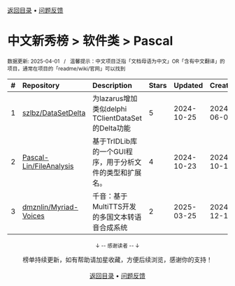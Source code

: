 <a href="https://gitee.com/GrowingGit/GitHub-Chinese-Top-Charts#github中文排行榜">返回目录</a> • <a href="/content/docs/feedback.md">问题反馈</a>

# 中文新秀榜 > 软件类 > Pascal
<sub>数据更新: 2025-04-01&nbsp;&nbsp;&nbsp;/&nbsp;&nbsp;&nbsp;温馨提示：中文项目泛指「文档母语为中文」OR「含有中文翻译」的项目，通常在项目的「readme/wiki/官网」可以找到</sub>

|#|Repository|Description|Stars|Updated|Created|
|:-|:-|:-|:-|:-|:-|
|1|[szlbz/DataSetDelta](https://github.com/szlbz/DataSetDelta)|为lazarus增加类似delphi TClientDataSet的Delta功能|5|2024-10-25|2024-06-02|
|2|[Pascal-Lin/FileAnalysis](https://github.com/Pascal-Lin/FileAnalysis)|基于TrIDLib库的一个GUI程序，用于分析文件的类型和扩展名。|4|2024-10-23|2024-10-16|
|3|[dmznlin/Myriad-Voices](https://github.com/dmznlin/Myriad-Voices)|千音：基于MultiTTS开发的多国文本转语音合成系统|2|2025-03-25|2024-12-16|

<div align="center">
    <p><sub>↓ -- 感谢读者 -- ↓</sub></p>
    榜单持续更新，如有帮助请加星收藏，方便后续浏览，感谢你的支持！
</div>

<br/>

<div align="center"><a href="https://gitee.com/GrowingGit/GitHub-Chinese-Top-Charts#github中文排行榜">返回目录</a> • <a href="/content/docs/feedback.md">问题反馈</a></div>
